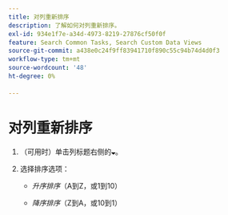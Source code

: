 ```yaml
---
title: 对列重新排序
description: 了解如何对列重新排序。
exl-id: 934e1f7e-a34d-4973-8219-27876cf50f0f
feature: Search Common Tasks, Search Custom Data Views
source-git-commit: a438e0c24f9ff83941710f890c55c94b74d4d0f3
workflow-type: tm+mt
source-wordcount: '48'
ht-degree: 0%

---
```


# 对列重新排序

<!-- The same in new UI and legacy CM views -->

1. （可用时）单击列标题右侧的![向下箭头](/help/search-social-commerce/assets/arrow-down-expand.png "向下箭头")。

1. 选择排序选项：

   * *升序排序*（A到Z，或1到10）

   * *降序排序*（Z到A，或10到1）
